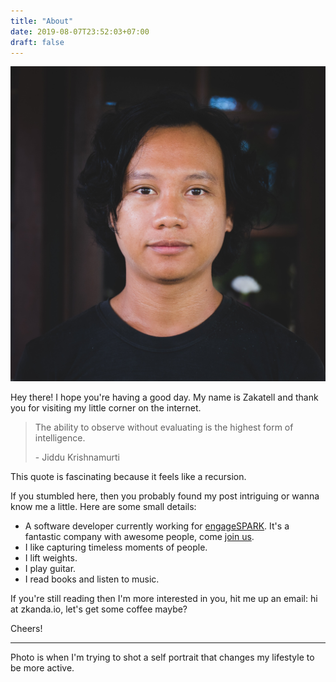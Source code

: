 ```yaml
---
title: "About"
date: 2019-08-07T23:52:03+07:00
draft: false
---
```


![zak](/posts/images/zak-3.jpg)

Hey there! I hope you're having a good day. My name is Zakatell and thank you for visiting my little corner on the internet.

> The ability to observe without evaluating is the highest form of intelligence.
>
> \- Jiddu Krishnamurti

This quote is fascinating because it feels like a recursion.

If you stumbled here, then you probably found my post intriguing or wanna know me a little. Here are some small details:

* A software developer currently working for [engageSPARK](https://www.engagespark.com). It's a fantastic company with awesome people, come [join us](https://www.engagespark.com/careers).
* I like capturing timeless moments of people.
* I lift weights.
* I play guitar.
* I read books and listen to music.

If you're still reading then I'm more interested in you, hit me up an email: hi at zkanda.io, let's get some coffee maybe?

Cheers!

---

Photo is when I'm trying to shot a self portrait that changes my lifestyle to be more active.
